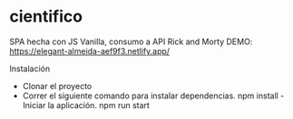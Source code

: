# cientifico
SPA hecha con JS Vanilla, consumo a API Rick and Morty
DEMO: https://elegant-almeida-aef9f3.netlify.app/

Instalación 

- Clonar el proyecto 
- Correr el siguiente comando para instalar dependencias. 
  npm install
 -Iniciar la aplicación. 
  npm run start
